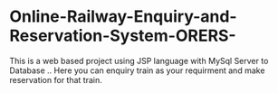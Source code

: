 # Online-Railway-Enquiry-and-Reservation-System-ORERS-
This is a web based project using JSP language with MySql Server to Database .. Here you can enquiry train as your requirment and make reservation for that train.
